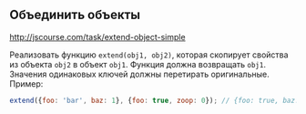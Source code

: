 ## Объединить объекты
<http://jscourse.com/task/extend-object-simple>

Реализовать функцию `extend(obj1, obj2)`, которая скопирует свойства из объекта `obj2`
в объект `obj1`. Функция должна возвращать `obj1`. Значения одинаковых ключей должны
перетирать оригинальные.
Пример:

```js
extend({foo: 'bar', baz: 1}, {foo: true, zoop: 0}); // {foo: true, baz: 1, zoop: 0}
```
